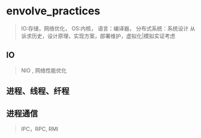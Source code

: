 # envolve_practices
> IO:存储，网络优化， OS:内核， 语言：编译器， 分布式系统：系统设计
> 从诉求历史，设计原理，实现方案，部署维护，虚拟化|模拟实证考虑

## IO
> NIO , 网络性能优化

## 进程、线程、纤程


## 进程通信
> IPC，RPC, RMI


